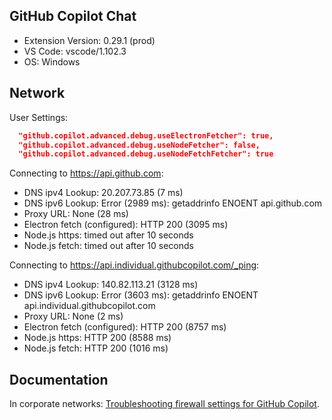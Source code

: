 ## GitHub Copilot Chat

- Extension Version: 0.29.1 (prod)
- VS Code: vscode/1.102.3
- OS: Windows

## Network

User Settings:
```json
  "github.copilot.advanced.debug.useElectronFetcher": true,
  "github.copilot.advanced.debug.useNodeFetcher": false,
  "github.copilot.advanced.debug.useNodeFetchFetcher": true
```

Connecting to https://api.github.com:
- DNS ipv4 Lookup: 20.207.73.85 (7 ms)
- DNS ipv6 Lookup: Error (2989 ms): getaddrinfo ENOENT api.github.com
- Proxy URL: None (28 ms)
- Electron fetch (configured): HTTP 200 (3095 ms)
- Node.js https: timed out after 10 seconds
- Node.js fetch: timed out after 10 seconds

Connecting to https://api.individual.githubcopilot.com/_ping:
- DNS ipv4 Lookup: 140.82.113.21 (3128 ms)
- DNS ipv6 Lookup: Error (3603 ms): getaddrinfo ENOENT api.individual.githubcopilot.com
- Proxy URL: None (2 ms)
- Electron fetch (configured): HTTP 200 (8757 ms)
- Node.js https: HTTP 200 (8588 ms)
- Node.js fetch: HTTP 200 (1016 ms)

## Documentation

In corporate networks: [Troubleshooting firewall settings for GitHub Copilot](https://docs.github.com/en/copilot/troubleshooting-github-copilot/troubleshooting-firewall-settings-for-github-copilot).